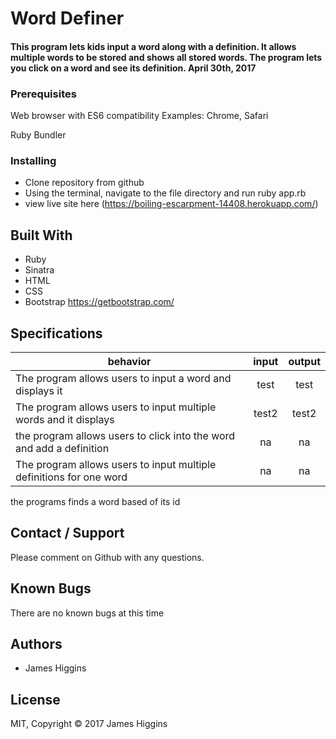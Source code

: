 # Word Definer

#### This program lets kids input a word along with a definition. It allows multiple words to be stored and shows all stored words. The program lets you click on a word and see its definition. April 30th, 2017


### Prerequisites

Web browser with ES6 compatibility
Examples: Chrome, Safari

Ruby <!--VERSION HERE-->
Bundler

### Installing
* Clone repository from github
* Using the terminal,  navigate to the file directory and run ruby app.rb
* view live site here (https://boiling-escarpment-14408.herokuapp.com/)




## Built With

* Ruby
* Sinatra
* HTML
* CSS
* Bootstrap https://getbootstrap.com/


## Specifications

| behavior |  input   |  output  |
|----------|:--------:|:--------:|
|The program allows users to input a word and displays it|test|test|
|The program allows users to input multiple words and it displays|test2|test2|
|the program allows users to click into the word and add a definition| na| na|
|The program allows users to input multiple definitions for one word|na|na|the prgram saves the word to an array and can clear it
the programs finds a word based of its id


## Contact / Support
 Please comment on Github with any questions.

## Known Bugs
 There are no known bugs at this time

## Authors

* James Higgins

## License

MIT, Copyright © 2017 James Higgins
